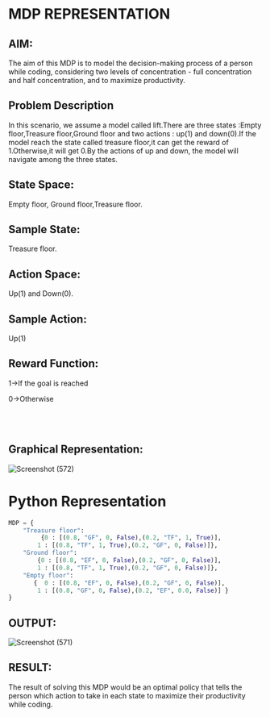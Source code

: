 # MDP REPRESENTATION
## AIM:
The aim of this MDP is to model the decision-making process of a person while coding, considering two levels of concentration - full concentration and half concentration, and to maximize productivity.

## Problem Description
In this scenario, we assume a model called lift.There are three states :Empty floor,Treasure floor,Ground floor and two actions : up(1) and down(0).If the model reach the state called treasure floor,it can get the reward of 1.Otherwise,it will get 0.By the actions of up and down, the model will navigate among the three states.

## State Space:
Empty floor, Ground floor,Treasure floor.

## Sample State:
Treasure floor.

## Action Space:
Up(1) and Down(0).

## Sample Action:
Up(1)

## Reward Function:
1->If the goal is reached

0->Otherwise

## <br><br> Graphical Representation:
![Screenshot (572)](https://github.com/kumaranricky/mdp-representation/assets/75243072/e503a45f-75a3-45f7-9af8-cb4c8bfa7952)


# Python Representation
```python
MDP = {
    "Treasure floor": 
         {0 : [(0.8, "GF", 0, False),(0.2, "TF", 1, True)],
        1 : [(0.8, "TF", 1, True),(0.2, "GF", 0, False)]},
    "Ground floor": 
        {0 : [(0.8, "EF", 0, False),(0.2, "GF", 0, False)],
        1 : [(0.8, "TF", 1, True),(0.2, "GF", 0, False)]},
    "Empty floor": 
       {  0 : [(0.8, "EF", 0, False),(0.2, "GF", 0, False)],
        1 : [(0.8, "GF", 0, False),(0.2, "EF", 0.0, False)] }
}
```
## OUTPUT:
![Screenshot (571)](https://github.com/kumaranricky/mdp-representation/assets/75243072/e620fc70-2b83-4fe2-8ca1-50defadcd6c4)


## RESULT:
The result of solving this MDP would be an optimal policy that tells the person which action to take in each state to maximize their productivity while coding.
